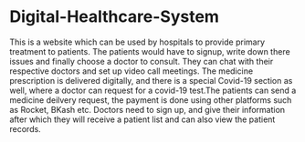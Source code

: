 # Digital-Healthcare-System
This is a website which can be used by hospitals to provide primary treatment to patients. The patients would have to signup, write down there issues and finally choose a doctor to consult. They can chat with their respective doctors and set up video call meetings. The medicine prescription is delivered digitally, and there is a special Covid-19 section as well, where a doctor can request for a covid-19 test.The patients can send a medicine deilvery request, the payment is done using other platforms such as Rocket, BKash etc. 
Doctors need to sign up, and give their information after which they will receive a patient list and can also view the patient records.
